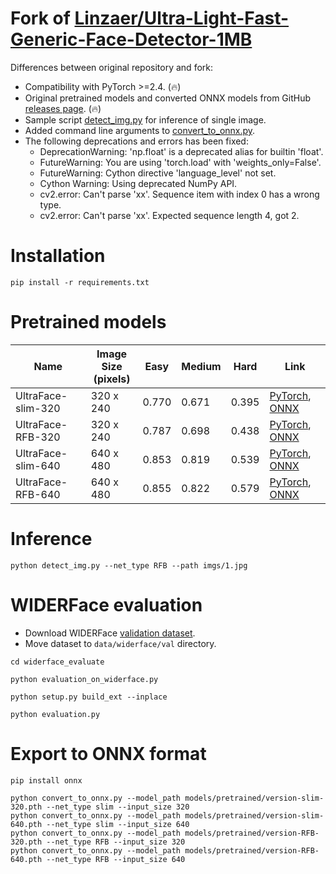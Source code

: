 # Fork of [Linzaer/Ultra-Light-Fast-Generic-Face-Detector-1MB](https://github.com/Linzaer/Ultra-Light-Fast-Generic-Face-Detector-1MB)

Differences between original repository and fork:

* Compatibility with PyTorch >=2.4. (🔥)
* Original pretrained models and converted ONNX models from GitHub [releases page](https://github.com/clibdev/Ultra-Light-Fast-Generic-Face-Detector-1MB/releases). (🔥)
* Sample script [detect_img.py](detect_img.py) for inference of single image.
* Added command line arguments to [convert_to_onnx.py](convert_to_onnx.py).
* The following deprecations and errors has been fixed:
  * DeprecationWarning: 'np.float' is a deprecated alias for builtin 'float'.
  * FutureWarning: You are using 'torch.load' with 'weights_only=False'.
  * FutureWarning: Cython directive 'language_level' not set.
  * Cython Warning: Using deprecated NumPy API.
  * cv2.error: Can't parse 'xx'. Sequence item with index 0 has a wrong type.
  * cv2.error: Can't parse 'xx'. Expected sequence length 4, got 2.

# Installation

```shell
pip install -r requirements.txt
```

# Pretrained models

| Name               | Image Size<br>(pixels) | Easy  | Medium | Hard  | Link                                                                                                                                                                                                                                                             |
|--------------------|------------------------|-------|--------|-------|------------------------------------------------------------------------------------------------------------------------------------------------------------------------------------------------------------------------------------------------------------------|
| UltraFace-slim-320 | 320 x 240              | 0.770 | 0.671  | 0.395 | [PyTorch](https://github.com/clibdev/Ultra-Light-Fast-Generic-Face-Detector-1MB/releases/latest/download/ultraface-slim-320.pth), [ONNX](https://github.com/clibdev/Ultra-Light-Fast-Generic-Face-Detector-1MB/releases/latest/download/ultraface-slim-320.onnx) |
| UltraFace-RFB-320  | 320 x 240              | 0.787 | 0.698  | 0.438 | [PyTorch](https://github.com/clibdev/Ultra-Light-Fast-Generic-Face-Detector-1MB/releases/latest/download/ultraface-rfb-320.pth), [ONNX](https://github.com/clibdev/Ultra-Light-Fast-Generic-Face-Detector-1MB/releases/latest/download/ultraface-rfb-320.onnx)   |
| UltraFace-slim-640 | 640 x 480              | 0.853 | 0.819  | 0.539 | [PyTorch](https://github.com/clibdev/Ultra-Light-Fast-Generic-Face-Detector-1MB/releases/latest/download/ultraface-slim-640.pth), [ONNX](https://github.com/clibdev/Ultra-Light-Fast-Generic-Face-Detector-1MB/releases/latest/download/ultraface-slim-640.onnx) |
| UltraFace-RFB-640  | 640 x 480              | 0.855 | 0.822  | 0.579 | [PyTorch](https://github.com/clibdev/Ultra-Light-Fast-Generic-Face-Detector-1MB/releases/latest/download/ultraface-rfb-640.pth), [ONNX](https://github.com/clibdev/Ultra-Light-Fast-Generic-Face-Detector-1MB/releases/latest/download/ultraface-rfb-640.onnx)   |

# Inference

```shell
python detect_img.py --net_type RFB --path imgs/1.jpg
```

# WIDERFace evaluation

* Download WIDERFace [validation dataset](https://drive.google.com/file/d/1GUCogbp16PMGa39thoMMeWxp7Rp5oM8Q/view).
* Move dataset to `data/widerface/val` directory.

```shell
cd widerface_evaluate
```
```shell
python evaluation_on_widerface.py
```
```shell
python setup.py build_ext --inplace
```
```shell
python evaluation.py
```

# Export to ONNX format

```shell
pip install onnx
```
```shell
python convert_to_onnx.py --model_path models/pretrained/version-slim-320.pth --net_type slim --input_size 320
python convert_to_onnx.py --model_path models/pretrained/version-slim-640.pth --net_type slim --input_size 640
python convert_to_onnx.py --model_path models/pretrained/version-RFB-320.pth --net_type RFB --input_size 320
python convert_to_onnx.py --model_path models/pretrained/version-RFB-640.pth --net_type RFB --input_size 640
```
